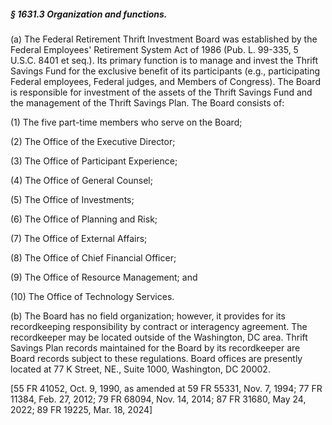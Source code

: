 ##### § 1631.3 Organization and functions. #####

(a) The Federal Retirement Thrift Investment Board was established by the Federal Employees' Retirement System Act of 1986 (Pub. L. 99-335, 5 U.S.C. 8401 et seq.). Its primary function is to manage and invest the Thrift Savings Fund for the exclusive benefit of its participants (e.g., participating Federal employees, Federal judges, and Members of Congress). The Board is responsible for investment of the assets of the Thrift Savings Fund and the management of the Thrift Savings Plan. The Board consists of:

(1) The five part-time members who serve on the Board;

(2) The Office of the Executive Director;

(3) The Office of Participant Experience;

(4) The Office of General Counsel;

(5) The Office of Investments;

(6) The Office of Planning and Risk;

(7) The Office of External Affairs;

(8) The Office of Chief Financial Officer;

(9) The Office of Resource Management; and

(10) The Office of Technology Services.

(b) The Board has no field organization; however, it provides for its recordkeeping responsibility by contract or interagency agreement. The recordkeeper may be located outside of the Washington, DC area. Thrift Savings Plan records maintained for the Board by its recordkeeper are Board records subject to these regulations. Board offices are presently located at 77 K Street, NE., Suite 1000, Washington, DC 20002.

[55 FR 41052, Oct. 9, 1990, as amended at 59 FR 55331, Nov. 7, 1994; 77 FR 11384, Feb. 27, 2012; 79 FR 68094, Nov. 14, 2014; 87 FR 31680, May 24, 2022; 89 FR 19225, Mar. 18, 2024]